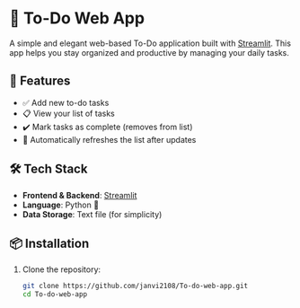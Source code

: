 # 📝 To-Do Web App

A simple and elegant web-based To-Do application built with [Streamlit](https://streamlit.io/). This app helps you stay organized and productive by managing your daily tasks.

## 🚀 Features

- ✅ Add new to-do tasks
- 📋 View your list of tasks
- ✔️ Mark tasks as complete (removes from list)
- 🔄 Automatically refreshes the list after updates

## 🛠️ Tech Stack

- **Frontend & Backend**: [Streamlit](https://streamlit.io/)
- **Language**: Python 🐍
- **Data Storage**: Text file (for simplicity)

## 📦 Installation

1. Clone the repository:
   ```bash
   git clone https://github.com/janvi2108/To-do-web-app.git
   cd To-do-web-app
